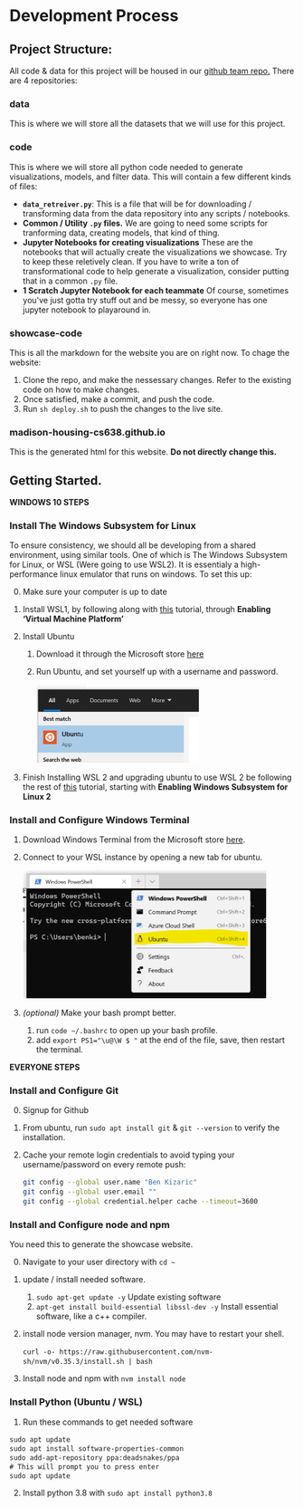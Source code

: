 # Development Process

## Project Structure:
All code & data for this project will be housed in our [github team repo.](https://github.com/madison-housing-cs638) There are 4 repositories:

### data
This is where we will store all the datasets that we will use for this project.

### code
This is where we will store all python code needed to generate visualizations, models, and filter data. This will contain a few different kinds of files:

* **`data_retreiver.py`**: This is a file that will be for downloading / transforming data from the data repository into any scripts / notebooks.
* **Common / Utility `.py` files.** We are going to need some scripts for tranforming data, creating models, that kind of thing.
* **Jupyter Notebooks for creating visualizations** These are the notebooks that will actually create the visualizations we showcase. Try to keep these reletively clean. If you have to write a ton of transformational code to help generate a visualization, consider putting that in a common `.py` file.
* **1 Scratch Jupyter Notebook for each teammate** Of course, sometimes you've just gotta try stuff out and be messy, so everyone has one jupyter notebook to playaround in.


### showcase-code
This is all the markdown for the website you are on right now. To chage the website: 
1. Clone the repo, and make the nessessary changes. Refer to the existing code on how to make changes.
2. Once satisfied, make a commit, and push the code.
3. Run `sh deploy.sh` to push the changes to the live site.

### madison-housing-cs638.github.io
This is the generated html for this website. **Do not directly change this.**

## Getting Started.
**WINDOWS 10 STEPS**
### Install The Windows Subsystem for Linux

To ensure consistency, we should all be developing from a shared environment, using similar tools. One of which is The Windows Subsystem for Linux, or WSL (Were going to use WSL2). It is essentialy a high-performance linux emulator that runs on windows. To set this up:

0. Make sure your computer is up to date
1. Install WSL1, by following along with [this](https://pureinfotech.com/install-windows-subsystem-linux-2-windows-10/) tutorial, through **Enabling ‘Virtual Machine Platform’** 
2. Install Ubuntu 

   1. Download it through the Microsoft store [here](https://www.microsoft.com/en-us/p/ubuntu/9nblggh4msv6#activetab=pivot:overviewtab) 

   2. Run Ubuntu, and set yourself up with a username and password.

      <img src="./media/ubu.png" alt="image-20200514115044653" style="zoom:50%;" /> 

3. Finish Installing WSL 2 and upgrading ubuntu to use WSL 2 be following the rest of [this](https://pureinfotech.com/install-windows-subsystem-linux-2-windows-10/) tutorial, starting with **Enabling Windows Subsystem for Linux 2** 

### Install and Configure Windows Terminal

1. Download Windows Terminal from the Microsoft store [here](https://www.microsoft.com/en-us/p/windows-terminal/9n0dx20hk701#activetab=pivot:overviewtab).

2. Connect to your WSL instance by opening a new tab for ubuntu.

   <img src="./media/winterm.png" alt="image-20200514121902568" style="zoom:50%;" /> 

3. *(optional)* Make your bash prompt better.

   1. run `code ~/.bashrc` to open up your bash profile.
   2. add `export PS1="\u@\W $ "` at the end of the file, save, then restart the terminal.

**EVERYONE STEPS**

### Install and Configure Git

0. Signup for Github

1. From ubuntu, run `sudo apt install git` & `git --version` to verify the installation.

2. Cache your remote login credentials to avoid typing your username/password on every remote push:

   ```bash
   git config --global user.name "Ben Kizaric"
   git config --global user.email ""
   git config --global credential.helper cache --timeout=3600
   ```

### Install and Configure node and npm
You need this to generate the showcase website.

0. Navigate to your user directory with `cd ~`

1. update / install needed software.

   1. `sudo apt-get update -y` Update existing software
   2. `apt-get install build-essential libssl-dev -y` Install essential software, like a c++ compiler.

2. install node version manager, nvm. You may have to restart your shell.

   `curl -o- https://raw.githubusercontent.com/nvm-sh/nvm/v0.35.3/install.sh | bash` 

3. Install node and npm with `nvm install node` 

### Install Python (Ubuntu / WSL)
1. Run these commands to get needed software
  ```
  sudo apt update
  sudo apt install software-properties-common
  sudo add-apt-repository ppa:deadsnakes/ppa
  # This will prompt you to press enter
  sudo apt update
  ```
2. Install python 3.8 with `sudo apt install python3.8`
